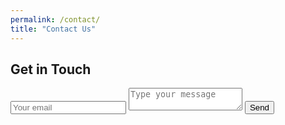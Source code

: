 ```yaml
---
permalink: /contact/
title: "Contact Us"
---
```


<div id="contact">
        <h2>Get in Touch</h2>
        <div id="contact-form">
                <form action="https://formspree.io/xknqdzjr" method="POST">
                <input type="hidden" name="_subject" value="Contact request from personal website" />
                <input type="email" name="_replyto" placeholder="Your email" required>
                <textarea name="message" placeholder="Type your message" required></textarea>
                <button type="submit">Send</button>
            </form>
        </div>
    </div>
